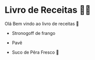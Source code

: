 # Livro de Receitas :man_cook:

Olá Bem vindo ao livro de receitas :palm_tree:

* Stronogoff de frango

* Pavê
* Suco de Pêra Fresco :pear: